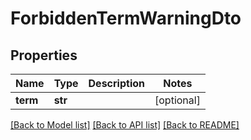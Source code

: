 # ForbiddenTermWarningDto

## Properties
Name | Type | Description | Notes
------------ | ------------- | ------------- | -------------
**term** | **str** |  | [optional] 

[[Back to Model list]](../README.md#documentation-for-models) [[Back to API list]](../README.md#documentation-for-api-endpoints) [[Back to README]](../README.md)



